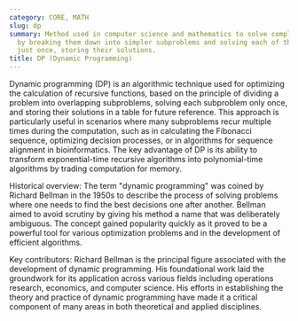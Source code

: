 ```yaml
---
category: CORE, MATH
slug: dp
summary: Method used in computer science and mathematics to solve complex problems
  by breaking them down into simpler subproblems and solving each of these subproblems
  just once, storing their solutions.
title: DP (Dynamic Programming)
---
```


Dynamic programming (DP) is an algorithmic technique used for optimizing the calculation of recursive functions, based on the principle of dividing a problem into overlapping subproblems, solving each subproblem only once, and storing their solutions in a table for future reference. This approach is particularly useful in scenarios where many subproblems recur multiple times during the computation, such as in calculating the Fibonacci sequence, optimizing decision processes, or in algorithms for sequence alignment in bioinformatics. The key advantage of DP is its ability to transform exponential-time recursive algorithms into polynomial-time algorithms by trading computation for memory.

Historical overview: The term "dynamic programming" was coined by Richard Bellman in the 1950s to describe the process of solving problems where one needs to find the best decisions one after another. Bellman aimed to avoid scrutiny by giving his method a name that was deliberately ambiguous. The concept gained popularity quickly as it proved to be a powerful tool for various optimization problems and in the development of efficient algorithms.

Key contributors: Richard Bellman is the principal figure associated with the development of dynamic programming. His foundational work laid the groundwork for its application across various fields including operations research, economics, and computer science. His efforts in establishing the theory and practice of dynamic programming have made it a critical component of many areas in both theoretical and applied disciplines.